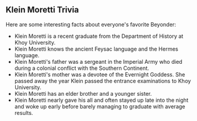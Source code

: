 ## Klein Moretti Trivia 

Here are some interesting facts about everyone's favorite Beyonder: 

* Klein Moretti is a recent graduate from the Department of History at Khoy University.
* Klein Moretti knows the ancient Feysac language and the Hermes language.
* Klein Moretti's father was a sergeant in the Imperial Army who died during a colonial conflict with the Southern Continent.
* Klein Moretti's mother was a devotee of the Evernight Goddess. She passed away the year Klein passed the entrance examinations to Khoy University.
* Klein Moretti has an elder brother and a younger sister. 
* Klein Moretti nearly gave his all and often stayed up late into the night and woke up early before barely managing to graduate with average results. 
